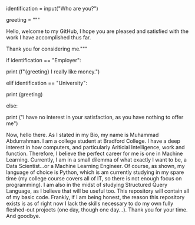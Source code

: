 identification = input("Who are you?")

greeting = """

Hello, welcome to my GitHub, I hope you are pleased and satisfied with the work I have accomplished thus far.

Thank you for considering me."""

if identification == "Employer":

  print (f"{greeting} I really like money.")
  
elif identification == "University":

  print (greeting)
  
else:

  print ("I have no interest in your satisfaction, as you have nothing to offer me")

Now, hello there. As I stated in my Bio, my name is Muhammad Abdurrahman. I am a college student at Bradford College. I have a deep interest in how computers, and particularly Ariticial Intelligence, work and function. Therefore, I believe the perfect career for me is one in Machine Learning. Currently, I am in a small dilemma of what exactly I want to be, a Data Scientist...or a Machine Learning Engineer. Of course, as shown, my language of choice is Python, which is am currently studying in my spare time (my college course covers all of IT, so there is not enough focus on programming). I am also in the midst of studying Structured Query Language, as I believe that will be useful too. 
This repository will contain all of my basic code. Frankly, if I am being honest, the reason this repository exists is as of right now I lack the skills necessary to do my own fully fleshed-out projocts (one day, though one day...).
Thank you for your time. And goodbye.
